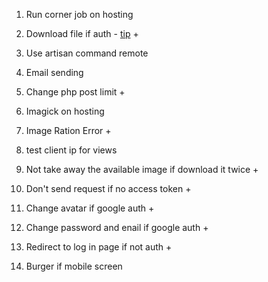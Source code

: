 

1. Run corner job on hosting 
   
2. Download file if auth - [tip](https://stackoverflow.com/questions/41938718/how-to-download-files-using-axios) + 

3. Use artisan command remote 
   
4. Email sending 

5. Change php post limit + 

6. Imagick on hosting 

7. Image Ration Error + 

8. test client ip for views 

9. Not take away the available image if download it twice + 

10. Don't send request if no access token + 

11. Change avatar if google auth + 
    
12. Change password and enail if google auth + 

13. Redirect to log in page if not auth + 

14. Burger if mobile screen 

